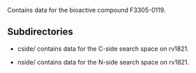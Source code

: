 Contains data for the bioactive compound F3305-0119.

## Subdirectories

- cside/ contains data for the C-side search space on rv1821.

- nside/ contains data for the N-side search space on rv1821.

